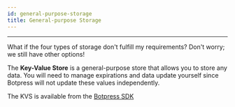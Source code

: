 ```yaml
---
id: general-purpose-storage
title: General-purpose Storage
---
```


--------------------

What if the four types of storage don't fulfill my requirements? Don't worry; we still have other options!

The **Key-Value Store** is a general-purpose store that allows you to store any data. You will need to manage expirations and data update yourself since Botpress will not update these values independently.

The KVS is available from the [Botpress SDK](https://botpress.com/reference/modules/_botpress_sdk_.kvs.html)